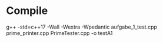 # Compile
g++ -std=c++17 -Wall -Wextra -Wpedantic aufgabe_1_test.cpp prime_printer.cpp PrimeTester.cpp -o testA1
